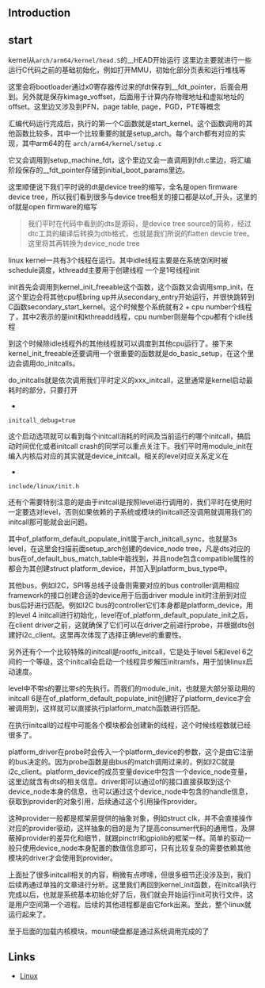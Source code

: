 ## Introduction









## start

kernel从`arch/arm64/kernel/head.S`的__HEAD开始运行 这里边主要就进行一些运行C代码之前的基础初始化，例如打开MMU，初始化部分页表和运行堆栈等

这里会将bootloader通过x0寄存器传过来的fdt保存到__fdt_pointer，后面会用到。另外就是保存kimage_voffset，后面用于计算内存物理地址和虚拟地址的offset。这里边又涉及到PFN，page table, page，PGD，PTE等概念

汇编代码运行完成后，执行的第一个C函数就是start_kernel。这个函数调用的其他函数比较多，其中一个比较重要的就是setup_arch。每个arch都有对应的实现，其中arm64的在 `arch/arm64/kernel/setup.c`



它又会调用到setup_machine_fdt，这个里边又会一直调用到fdt.c里边，将汇编阶段保存的__fdt_pointer存储到initial_boot_params里边。

这里顺便说下我们平时说的dt是device tree的缩写，全名是open firmware device tree，所以我们看到很多与device tree相关的接口都是以of_开头，这里的of就是open firmware的缩写

> 我们平时在代码中看到的dts是源码，是device tree source的简称，经过dtc工具的编译后转换为dtb格式，也就是我们所说的flatten devcie tree。这里将其再转换为device_node tree

linux kernel一共有3个线程在运行。其中idle线程主要是在系统空闲时被schedule调度，kthreadd主要用于创建线程 一个是1号线程init



init首先会调用到kernel_init_freeable这个函数，这个函数又会调用smp_init，在这个里边会将其他cpu核bring up并从secondary_entry开始运行，并很快跳转到C函数secondary_start_kernel。这个时候整个系统就有2 + cpu number个线程了，其中2表示的是init和kthreadd线程，cpu number则是每个cpu都有个idle线程



到这个时候除idle线程外的其他线程就可以调度到其他cpu运行了。接下来kernel_init_freeable还要调用一个很重要的函数就是do_basic_setup，在这个里边会调用do_initcalls。

do_initcalls就是依次调用我们平时定义的xxx_initcall，这里通常是kernel启动最耗时的部分，只要打开

- 

```
initcall_debug=true
```



这个启动选项就可以看到每个initcall消耗的时间及当前运行的哪个initcall，搞启动时间优化或者initcall crash的同学可以重点关注下。我们平时用module_init在编入内核后对应的其实就是device_initcall。相关的level对应关系定义在

- 

```
include/linux/init.h
```



还有个需要特别注意的是由于initcall是按照level进行调用的，我们平时在使用时一定要选对level，否则如果依赖的子系统或模块的initcall还没调用就调用我们的initcall那可能就会出问题。

其中of_platform_default_populate_init属于arch_initcall_sync，也就是3s level，在这里会扫描前面setup_arch创建的device_node tree，凡是dts对应的bus在of_default_bus_match_table中能找到，并且node包含compatible属性的都会为其创建struct platform_device，并加入到platform_bus_type中。

其他bus，例如I2C，SPI等总线子设备则需要对应的bus controller调用相应framework的接口创建合适的device用于后面driver module init时注册到对应bus后好进行匹配。例如I2C bus的controller它们本身都是platform_device，用的level 4 initcall进行初始化，level在of_platform_default_populate_init之后，在client driver之前，这就确保了它们可以在driver之前进行probe，并根据dts创建好i2c_client。这里再次体现了选择正确level的重要性。

另外还有个一个比较特殊的initcall是rootfs_initcall，它是处于level 5和level 6之间的一个等级，这个initcall会启动一个线程异步解压initramfs，用于加快linux启动速度。

level中不带s的要比带s的先执行。而我们的module_init，也就是大部分驱动用的initcall 6是在of_platform_default_populate_init创建好了platform_device才会被调用到，这样就可以直接执行platform_match函数进行匹配。

在执行initcall的过程中可能各个模块都会创建新的线程，这个时候线程数就已经很多了。

platform_driver在probe时会传入一个platform_device的参数，这个是由它注册的bus决定的。因为probe函数是由bus的match调用过来的，例如I2C就是i2c_client。platform_device的成员变量device中包含一个device_node变量，这里边就含有dts的相关信息。driver即可以通过of的接口直接获取到这个device_node本身的信息，也可以通过这个device_node中包含的handle信息，获取到provider的对象引用，后续通过这个引用操作provider。

这种provider一般都是框架层提供的抽象对象，例如struct clk，并不会直接操作对应的provider驱动，这样抽象的目的是为了提高consumer代码的通用性，及屏蔽掉provider的差异化和细节，就跟pinctrl和gpiolib的框架一样。简单的驱动一般只使用device_node本身配置的数值信息即可，只有比较复杂的需要依赖其他模块的driver才会使用到provider。

上面扯了很多initcall相关的内容，稍微有点啰嗦，但很多细节还没涉及到，我们后续再通过单独的文章进行分析。这里我们再回到kernel_init函数，在initcall执行完成以后，也就是系统基本初始化好了后，我们就会开始运行init可执行文件，这是用户空间第一个进程。后续的其他进程都是由它fork出来。至此，整个linux就运行起来了。

至于后面的加载内核模块，mount硬盘都是通过系统调用完成的了





## Links

- [Linux](/docs/CS/OS/Linux/Linux.md)